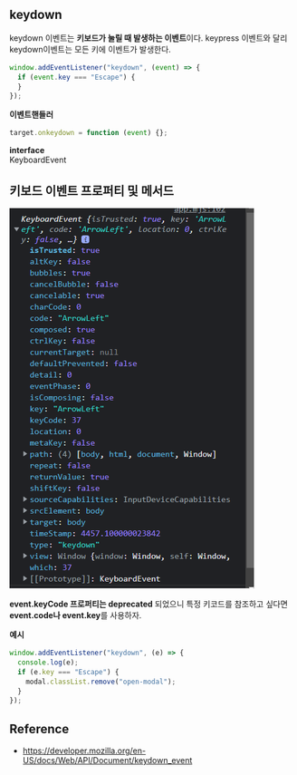 ## keydown

keydown 이벤트는 **키보드가 눌릴 때 발생하는 이벤트**이다.
keypress 이벤트와 달리 keydown이벤트는 모든 키에 이벤트가 발생한다.

```js
window.addEventListener("keydown", (event) => {
  if (event.key === "Escape") {
  }
});
```

**이벤트핸들러**

```js
target.onkeydown = function (event) {};
```

**interface**  
KeyboardEvent

## 키보드 이벤트 프로퍼티 및 메서드

![image](./keyboardevent.png)

**event.keyCode 프로퍼티는 deprecated** 되었으니 특정 키코드를 참조하고 싶다면 **event.code나 event.key**를 사용하자.

**예시**

```js
window.addEventListener("keydown", (e) => {
  console.log(e);
  if (e.key === "Escape") {
    modal.classList.remove("open-modal");
  }
});
```

## Reference

- https://developer.mozilla.org/en-US/docs/Web/API/Document/keydown_event
